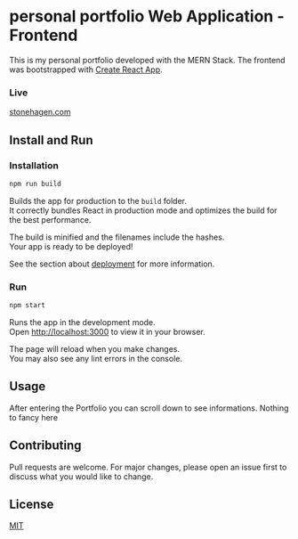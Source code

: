 # personal portfolio Web Application - Frontend 

This is my personal portfolio developed with the MERN Stack. The frontend was bootstrapped with [Create React App](https://github.com/facebook/create-react-app). 

### Live 
[stonehagen.com](https://stonehagen.com)

## Install and Run

### Installation
```bash
npm run build
```

Builds the app for production to the `build` folder.\
It correctly bundles React in production mode and optimizes the build for the best performance.

The build is minified and the filenames include the hashes.\
Your app is ready to be deployed!

See the section about [deployment](https://facebook.github.io/create-react-app/docs/deployment) for more information.

### Run
```bash
npm start
```
Runs the app in the development mode.\
Open [http://localhost:3000](http://localhost:3000) to view it in your browser.

The page will reload when you make changes.\
You may also see any lint errors in the console.

## Usage

After entering the Portfolio you can scroll down to see informations.
Nothing to fancy here

## Contributing

Pull requests are welcome. For major changes, please open an issue first
to discuss what you would like to change.

## License

[MIT](https://choosealicense.com/licenses/mit/)
